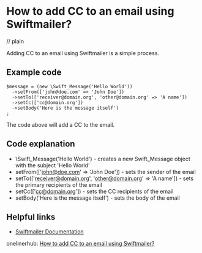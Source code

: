 # How to add CC to an email using Swiftmailer?
// plain

Adding CC to an email using Swiftmailer is a simple process.

## Example code

```
$message = (new \Swift_Message('Hello World'))
  ->setFrom(['john@doe.com' => 'John Doe'])
  ->setTo(['receiver@domain.org', 'other@domain.org' => 'A name'])
  ->setCc(['cc@domain.org'])
  ->setBody('Here is the message itself')
;
```

The code above will add a CC to the email.

## Code explanation

- \Swift_Message('Hello World') - creates a new Swift_Message object with the subject 'Hello World'
- setFrom(['john@doe.com' => 'John Doe']) - sets the sender of the email
- setTo(['receiver@domain.org', 'other@domain.org' => 'A name']) - sets the primary recipients of the email
- setCc(['cc@domain.org']) - sets the CC recipients of the email
- setBody('Here is the message itself') - sets the body of the email

## Helpful links
- [Swiftmailer Documentation](https://swiftmailer.symfony.com/docs/introduction.html)

onelinerhub: [How to add CC to an email using Swiftmailer?](https://onelinerhub.com/php-swiftmailer/how-to-add-cc-to-an-email-using-swiftmailer)